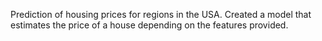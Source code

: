 Prediction of housing prices for regions in the USA. Created a model that estimates the price of a house depending on the features provided. 
